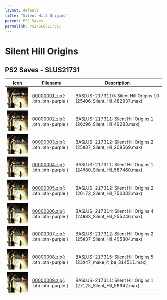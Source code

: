 ```yaml
---
layout: default
title: "Silent Hill Origins"
parent: PS2 Saves
permalink: PS2/SLUS21731/
---
```

# Silent Hill Origins

## PS2 Saves - SLUS21731

| Icon | Filename | Description |
|------|----------|-------------|
| ![Silent Hill Origins](icon0.png) | [00000001.zip](00000001.zip){: .btn .btn-purple } | BASLUS-2173110: Silent Hill Origins 10 (25406_Silent_Hil_482937.max) |
| ![Silent Hill Origins](icon0.png) | [00000002.zip](00000002.zip){: .btn .btn-purple } | BASLUS-217311: Silent Hill Origins 1 (26296_Silent_Hil_49283.max) |
| ![Silent Hill Origins](icon0.png) | [00000003.zip](00000003.zip){: .btn .btn-purple } | BASLUS-217312: Silent Hill Origins 2 (25837_Silent_Hil_208569.max) |
| ![Silent Hill Origins](icon0.png) | [00000004.zip](00000004.zip){: .btn .btn-purple } | BASLUS-217311: Silent Hill Origins 1 (24980_Silent_Hil_587460.max) |
| ![Silent Hill Origins](icon0.png) | [00000005.zip](00000005.zip){: .btn .btn-purple } | BASLUS-217312: Silent Hill Origins 2 (26173_Silent_Hil_750332.max) |
| ![Silent Hill Origins](icon0.png) | [00000006.zip](00000006.zip){: .btn .btn-purple } | BASLUS-217314: Silent Hill Origins 4 (24683_Silent_Hil_255246.max) |
| ![Silent Hill Origins](icon0.png) | [00000007.zip](00000007.zip){: .btn .btn-purple } | BASLUS-217312: Silent Hill Origins 2 (25837_Silent_Hil_405804.max) |
| ![Silent Hill Origins](icon0.png) | [00000008.zip](00000008.zip){: .btn .btn-purple } | BASLUS-217315: Silent Hill Origins 5 (23947_make_it_be_314511.max) |
| ![Silent Hill Origins](icon0.png) | [00000009.zip](00000009.zip){: .btn .btn-purple } | BASLUS-217311: Silent Hill Origins 1 (27125_Silent_Hil_58942.max) |
